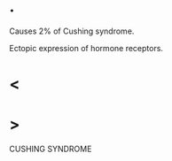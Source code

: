 # .

Causes 2% of Cushing syndrome.

Ectopic expression of hormone receptors.

# <

# >

CUSHING SYNDROME
